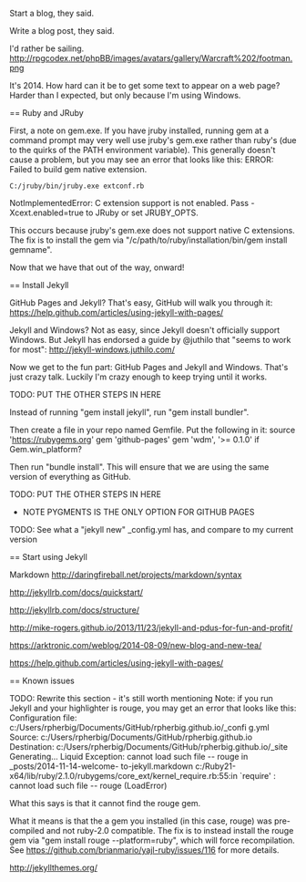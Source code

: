 Start a blog, they said.

Write a blog post, they said.

I'd rather be sailing. http://rpgcodex.net/phpBB/images/avatars/gallery/Warcraft%202/footman.png

It's 2014. How hard can it be to get some text to appear on a web page? Harder than I expected, but only because I'm using Windows.

== Ruby and JRuby

First, a note on gem.exe. If you have jruby installed, running gem at a command prompt may very well use jruby's gem.exe rather than ruby's (due to the quirks of the PATH environment variable). This generally doesn't cause a problem, but you may see an error that looks like this:
        ERROR: Failed to build gem native extension.

    C:/jruby/bin/jruby.exe extconf.rb
NotImplementedError: C extension support is not enabled. Pass -Xcext.enabled=true to JRuby or set JRUBY_OPTS.

This occurs because jruby's gem.exe does not support native C extensions. The fix is to install the gem via "/c/path/to/ruby/installation/bin/gem install gemname".

Now that we have that out of the way, onward!

== Install Jekyll

GitHub Pages and Jekyll? That's easy, GitHub will walk you through it: https://help.github.com/articles/using-jekyll-with-pages/

Jekyll and Windows? Not as easy, since Jekyll doesn't officially support Windows. But Jekyll has endorsed a guide by @juthilo that "seems to work for most": http://jekyll-windows.juthilo.com/

Now we get to the fun part: GitHub Pages and Jekyll and Windows. That's just crazy talk. Luckily I'm crazy enough to keep trying until it works.

TODO: PUT THE OTHER STEPS IN HERE

Instead of running "gem install jekyll", run "gem install bundler".

Then create a file in your repo named Gemfile. Put the following in it:
source 'https://rubygems.org'
gem 'github-pages'
gem 'wdm', '>= 0.1.0' if Gem.win_platform?

Then run "bundle install". This will ensure that we are using the same version of everything as GitHub.

TODO: PUT THE OTHER STEPS IN HERE
- NOTE PYGMENTS IS THE ONLY OPTION FOR GITHUB PAGES

TODO: See what a "jekyll new" _config.yml has, and compare to my current version

== Start using Jekyll

Markdown
http://daringfireball.net/projects/markdown/syntax

http://jekyllrb.com/docs/quickstart/

http://jekyllrb.com/docs/structure/

http://mike-rogers.github.io/2013/11/23/jekyll-and-pdus-for-fun-and-profit/

https://arktronic.com/weblog/2014-08-09/new-blog-and-new-tea/

https://help.github.com/articles/using-jekyll-with-pages/

== Known issues

TODO: Rewrite this section - it's still worth mentioning
Note: if you run Jekyll and your highlighter is rouge, you may get an error that looks like this:
Configuration file: c:/Users/rpherbig/Documents/GitHub/rpherbig.github.io/_confi
g.yml
            Source: c:/Users/rpherbig/Documents/GitHub/rpherbig.github.io
       Destination: c:/Users/rpherbig/Documents/GitHub/rpherbig.github.io/_site
      Generating...
  Liquid Exception: cannot load such file -- rouge in _posts/2014-11-14-welcome-
to-jekyll.markdown
c:/Ruby21-x64/lib/ruby/2.1.0/rubygems/core_ext/kernel_require.rb:55:in `require'
: cannot load such file -- rouge (LoadError)

What this says is that it cannot find the rouge gem.

What it means is that the a gem you installed (in this case, rouge) was pre-compiled and not ruby-2.0 compatible. The fix is to instead install the rouge gem via "gem install rouge --platform=ruby", which will force recompilation. See https://github.com/brianmario/yajl-ruby/issues/116 for more details.





http://jekyllthemes.org/